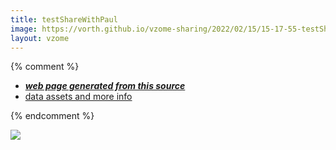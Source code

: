 ```yaml
---
title: testShareWithPaul
image: https://vorth.github.io/vzome-sharing/2022/02/15/15-17-55-testShareWithPaul/testShareWithPaul.png
layout: vzome
---
```


{% comment %}
 - [***web page generated from this source***][post]
 - [data assets and more info][github]

[post]: <https://vorth.github.io/vzome-sharing/2022/02/15/testShareWithPaul-15-17-55.html>
[github]: <https://github.com/vorth/vzome-sharing/tree/main/2022/02/15/15-17-55-testShareWithPaul/>
{% endcomment %}

<vzome-viewer style="width: 100%; height: 65vh;"
       src="https://vorth.github.io/vzome-sharing/2022/02/15/15-17-55-testShareWithPaul/testShareWithPaul.vZome" >
  <img src="https://vorth.github.io/vzome-sharing/2022/02/15/15-17-55-testShareWithPaul/testShareWithPaul.png" />
</vzome-viewer>